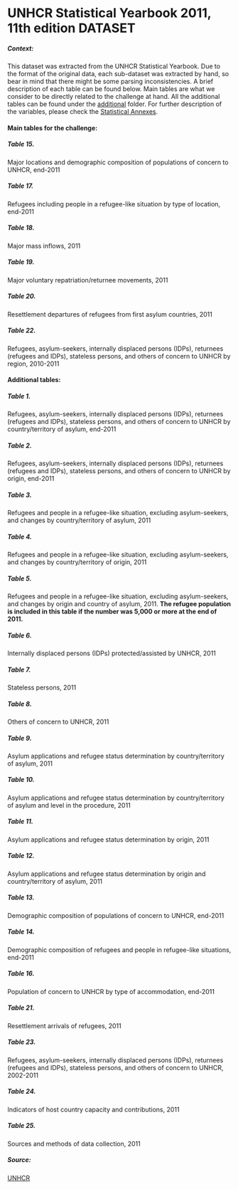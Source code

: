 # UNHCR Statistical Yearbook 2011, 11th edition DATASET

##### Context:

This dataset was extracted from the UNHCR Statistical Yearbook. Due to the format of the original data, each sub-dataset was extracted by hand, so bear in mind that there might be some parsing inconsistencies. A brief description of each table can be found below. Main tables are what we consider to be directly related to the challenge at hand. All the additional tables can be found under the [additional](additional) folder. For further description of the variables, please check the [Statistical Annexes](https://www.unhcr.org/51628f589.html).

#### Main tables for the challenge:

##### Table 15.
Major locations and demographic composition of populations of concern to UNHCR, end-2011

##### Table 17.
Refugees including people in a refugee-like situation by type of location, end-2011

##### Table 18.
Major mass inflows, 2011

##### Table 19.
Major voluntary repatriation/returnee movements, 2011

##### Table 20.
Resettlement departures of refugees from first asylum countries, 2011

##### Table 22.
Refugees, asylum-seekers, internally displaced persons (IDPs), returnees (refugees and IDPs), stateless persons, and others of concern to UNHCR by region, 2010-2011

#### Additional tables:

##### Table 1. 
Refugees, asylum-seekers, internally displaced persons (IDPs), returnees (refugees and IDPs), stateless persons, and others of concern to UNHCR by country/territory of asylum, end-2011

##### Table 2.
Refugees, asylum-seekers, internally displaced persons (IDPs), returnees (refugees and IDPs), stateless persons, and others of concern to UNHCR by origin, end-2011

##### Table 3.
Refugees and people in a refugee-like situation, excluding asylum-seekers, and changes by country/territory of asylum, 2011

##### Table 4.
Refugees and people in a refugee-like situation, excluding asylum-seekers, and changes by country/territory of origin, 2011

##### Table 5. 
Refugees and people in a refugee-like situation, excluding asylum-seekers, and changes by origin and country of asylum, 2011.
**The refugee population is included in this table if the number was 5,000 or more at the end of 2011.**

##### Table 6.
Internally displaced persons (IDPs) protected/assisted by UNHCR, 2011

##### Table 7.
Stateless persons, 2011

##### Table 8.
Others of concern to UNHCR, 2011

##### Table 9.
Asylum applications and refugee status determination by country/territory of asylum, 2011

##### Table 10.
Asylum applications and refugee status determination by country/territory of asylum and level in the procedure, 2011

##### Table 11.
Asylum applications and refugee status determination by origin, 2011

##### Table 12.
Asylum applications and refugee status determination by origin and country/territory of asylum, 2011

##### Table 13.
Demographic composition of populations of concern to UNHCR, end-2011

##### Table 14.
Demographic composition of refugees and people in refugee-like situations, end-2011

##### Table 16. 
Population of concern to UNHCR by type of accommodation, end-2011

##### Table 21.
Resettlement arrivals of refugees, 2011

##### Table 23.
Refugees, asylum-seekers, internally displaced persons (IDPs), returnees (refugees and IDPs), stateless persons, and others of concern to UNHCR, 2002-2011

##### Table 24.
Indicators of host country capacity and contributions, 2011

##### Table 25.
Sources and methods of data collection, 2011

##### Source:

[UNHCR](https://www.unhcr.org/516282cf5.html)
